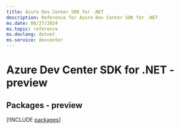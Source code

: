 ```yaml
---
title: Azure Dev Center SDK for .NET
description: Reference for Azure Dev Center SDK for .NET
ms.date: 08/27/2024
ms.topic: reference
ms.devlang: dotnet
ms.service: devcenter
---
```

# Azure Dev Center SDK for .NET - preview
## Packages - preview
[!INCLUDE [packages](dev-center-index.md)]